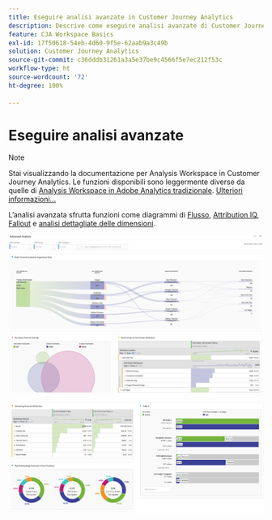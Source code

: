 ```yaml
---
title: Eseguire analisi avanzate in Customer Journey Analytics
description: Descrive come eseguire analisi avanzate di Customer Journey Analytics in Workspace.
feature: CJA Workspace Basics
exl-id: 17f50618-54eb-4d60-9f5e-62aab9a3c49b
solution: Customer Journey Analytics
source-git-commit: c36dddb31261a3a5e37be9c4566f5e7ec212f53c
workflow-type: ht
source-wordcount: '72'
ht-degree: 100%

---
```


# Eseguire analisi avanzate

>[!NOTE]
>
>Stai visualizzando la documentazione per Analysis Workspace in Customer Journey Analytics. Le funzioni disponibili sono leggermente diverse da quelle di [Analysis Workspace in Adobe Analytics tradizionale](https://experienceleague.adobe.com/docs/analytics/analyze/analysis-workspace/home.html?lang=it). [Ulteriori informazioni...](/help/getting-started/cja-aa.md)

L’analisi avanzata sfrutta funzioni come diagrammi di [Flusso](/help/analysis-workspace/visualizations/c-flow/flow.md), [Attribution IQ](/help/analysis-workspace/attribution/overview.md), [Fallout](/help/analysis-workspace/visualizations/fallout/fallout-flow.md) e [analisi dettagliate delle dimensioni](/help/components/dimensions/t-breakdown-fa.md).

![Schermata di Workspace 1](assets/cja-adv-analysis1.png)

![Schermata di Workspace 2](assets/cja-adv-analysis2.png)
